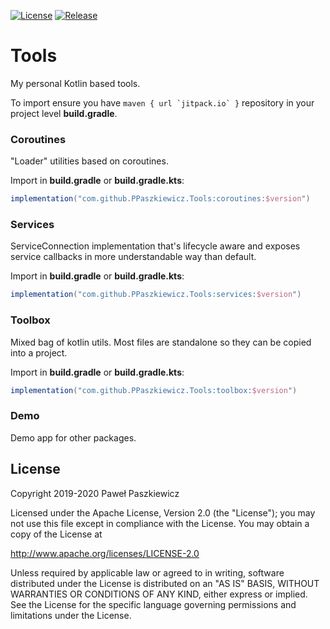 [![License](https://img.shields.io/badge/License-Apache%202.0-blue.svg)](https://opensource.org/licenses/Apache-2.0)
[![Release](https://jitpack.io/v/PPaszkiewicz/Tools.svg)](https://jitpack.io/#PPaszkiewicz/Tools)

Tools
=====

My personal Kotlin based tools. 

To import ensure you have ```maven { url `jitpack.io` }``` repository in your project level **build.gradle**.

### Coroutines
"Loader" utilities based on coroutines.

Import in **build.gradle** or **build.gradle.kts**:
```gradle
implementation("com.github.PPaszkiewicz.Tools:coroutines:$version")
```
### Services

ServiceConnection implementation that's lifecycle aware and exposes service callbacks in more
understandable way than default.

Import in **build.gradle** or **build.gradle.kts**:
```gradle
implementation("com.github.PPaszkiewicz.Tools:services:$version")
```
### Toolbox

Mixed bag of kotlin utils. Most files are standalone so they can be copied into a project.

Import in **build.gradle** or **build.gradle.kts**:
```gradle    
implementation("com.github.PPaszkiewicz.Tools:toolbox:$version")
```

### Demo

Demo app for other packages.


## License
Copyright 2019-2020 Paweł Paszkiewicz

Licensed under the Apache License, Version 2.0 (the "License");
you may not use this file except in compliance with the License.
You may obtain a copy of the License at

http://www.apache.org/licenses/LICENSE-2.0

Unless required by applicable law or agreed to in writing, software
distributed under the License is distributed on an "AS IS" BASIS,
WITHOUT WARRANTIES OR CONDITIONS OF ANY KIND, either express or implied.
See the License for the specific language governing permissions and
limitations under the License.
